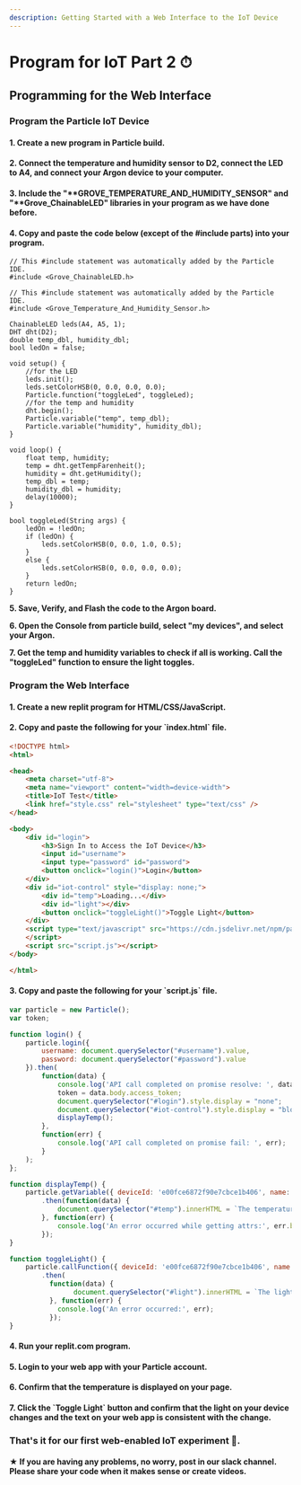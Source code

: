 ```yaml
---
description: Getting Started with a Web Interface to the IoT Device
---
```


# Program for IoT Part 2 ⏱

## Programming for the Web Interface

### Program the Particle IoT Device

#### 1. Create a new program in Particle build.

#### 2. Connect the temperature and humidity sensor to D2, connect the LED to A4, and connect your Argon device to your computer.

#### 3. Include the "**GROVE\_TEMPERATURE\_AND\_HUMIDITY\_SENSOR" and "**Grove\_ChainableLED" **libraries in your program as we have done before.**

#### 4. Copy and paste the code below (except of the #include parts) into your program.

```arduino
// This #include statement was automatically added by the Particle IDE.
#include <Grove_ChainableLED.h>

// This #include statement was automatically added by the Particle IDE.
#include <Grove_Temperature_And_Humidity_Sensor.h>

ChainableLED leds(A4, A5, 1);
DHT dht(D2);
double temp_dbl, humidity_dbl;
bool ledOn = false;

void setup() {
    //for the LED
    leds.init();
    leds.setColorHSB(0, 0.0, 0.0, 0.0);
    Particle.function("toggleLed", toggleLed);
    //for the temp and humidity
    dht.begin();
    Particle.variable("temp", temp_dbl);
    Particle.variable("humidity", humidity_dbl);
}

void loop() {
    float temp, humidity;
    temp = dht.getTempFarenheit();
    humidity = dht.getHumidity();
    temp_dbl = temp;
    humidity_dbl = humidity;
    delay(10000);
}

bool toggleLed(String args) {
    ledOn = !ledOn;
    if (ledOn) {
        leds.setColorHSB(0, 0.0, 1.0, 0.5);
    }
    else {
        leds.setColorHSB(0, 0.0, 0.0, 0.0);
    }
    return ledOn;
}    
```

**5. Save, Verify, and Flash the code to the Argon board.**

**6. Open the Console from particle build, select "my devices", and select your Argon.**

**7. Get the temp and humidity variables to check if all is working. Call the "toggleLed" function to ensure the light toggles.**

### **Program the Web Interface**

#### 1. Create a new replit program for HTML/CSS/JavaScript.

#### 2. Copy and paste the following for your \`index.html\` file.

```html
<!DOCTYPE html>
<html>

<head>
	<meta charset="utf-8">
	<meta name="viewport" content="width=device-width">
	<title>IoT Test</title>
	<link href="style.css" rel="stylesheet" type="text/css" />
</head>

<body>
	<div id="login">
		<h3>Sign In to Access the IoT Device</h3>
		<input id="username">
		<input type="password" id="password">
		<button onclick="login()">Login</button>
	</div>
	<div id="iot-control" style="display: none;">
		<div id="temp">Loading...</div>
		<div id="light"></div>
		<button onclick="toggleLight()">Toggle Light</button>
	</div>
	<script type="text/javascript" src="https://cdn.jsdelivr.net/npm/particle-api-js@8/dist/particle.min.js">
	</script>
	<script src="script.js"></script>
</body>

</html>
```

#### 3. Copy and paste the following for your \`script.js\` file.

```javascript
var particle = new Particle();
var token;

function login() {
	particle.login({
		username: document.querySelector("#username").value,
		password: document.querySelector("#password").value
	}).then(
		function(data) {
			console.log('API call completed on promise resolve: ', data.body.access_token);
			token = data.body.access_token;
			document.querySelector("#login").style.display = "none";
			document.querySelector("#iot-control").style.display = "block";
			displayTemp();
		},
		function(err) {
			console.log('API call completed on promise fail: ', err);
		}
	);
};

function displayTemp() {
	particle.getVariable({ deviceId: 'e00fce6872f90e7cbce1b406', name: 'temp', auth: token })
		.then(function(data) {
			document.querySelector("#temp").innerHTML = `The temperature is ${data.body.result} ℉`
		}, function(err) {
			console.log('An error occurred while getting attrs:', err.body);
		});
}

function toggleLight() {
	particle.callFunction({ deviceId: 'e00fce6872f90e7cbce1b406', name: 'toggleLed', argument: null, auth: token })
		.then(
		  function(data) {
				document.querySelector("#light").innerHTML = `The light is ${data.body.return_value ? 'on.' : 'off.'}`
		  }, function(err) {
		    console.log('An error occurred:', err);
		  });
}
```

#### 4. Run your replit.com program.

#### 5. Login to your web app with your Particle account.

#### 6. Confirm that the temperature is displayed on your page.

#### 7. Click the \`Toggle Light\` button and confirm that the light on your device changes and the text on your web app is consistent with the change.

### That's it for our first web-enabled IoT experiment 🎉.&#x20;

#### ★ If you are having any problems, no worry, post in our slack channel. Please share your code when it makes sense or create videos.
